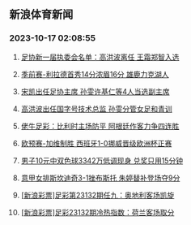 ## 新浪体育新闻 
### 2023-10-17 02:08:55

1. [足协新一届执委会名单：高洪波离任 王霜郑智入选](https://sports.sina.com.cn/china/2023-10-16/doc-imzrhmap4435826.shtml)

2. [季前赛-利拉德首秀14分浓眉16分 雄鹿力克湖人](https://sports.sina.com.cn/basketball/nba/2023-10-16/doc-imzrheur4539812.shtml)

3. [宋凯出任足协主席 孙雯许基仁等4人当选副主席](https://sports.sina.com.cn/china/2023-10-16/doc-imzrheuu0327745.shtml)

4. [高洪波出任国字号技术总监 孙雯分管女足和青训](https://sports.sina.com.cn/china/2023-10-16/doc-imzrhmam7656346.shtml)

5. [佬牛足彩：比利时主场防平 阿根廷作客力争四连胜](https://sports.sina.com.cn/l/2023-10-16/doc-imzrheup7743310.shtml)

6. [欧预赛-加维制胜 西班牙1-0挪威晋级欧洲杯正赛](https://sports.sina.com.cn/g/laliga/2023-10-16/doc-imzrfynw0426413.shtml)

7. [男子10元中双色球3342万低调现身 兑奖只用15分钟](https://sports.sina.com.cn/l/2023-10-16/doc-imzrfynt4636961.shtml)

8. [意甲女排斯坎迪奇3-1挫布斯托 朱婷替补登场夺9分](https://sports.sina.com.cn/others/volleyball/2023-10-16/doc-imzrfynw0421913.shtml)

9. [[新浪彩票]足彩第23132期任九：奥地利客场凯旋](https://sports.sina.com.cn/l/2023-10-16/doc-imzrfynq8639884.shtml)

10. [[新浪彩票]足彩23132期冷热指数：荷兰客场取分](https://sports.sina.com.cn/l/2023-10-16/doc-imzrfynt4639170.shtml)

